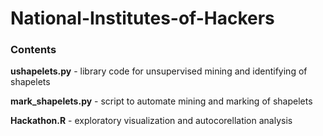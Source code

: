 # National-Institutes-of-Hackers

### Contents
**ushapelets.py** - library code for unsupervised mining and identifying of shapelets 

**mark_shapelets.py** - script to automate mining and marking of shapelets 

**Hackathon.R** - exploratory visualization and autocorellation analysis
